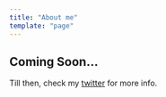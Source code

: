 ```yaml
---
title: "About me"
template: "page"
---
```


## Coming Soon...
Till then, check my [twitter](https://www.twitter.com/3sanket3) for more info.